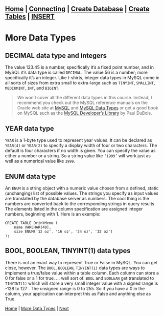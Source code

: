 [Home](/) | [Connecting](/2-connecting/) | [Create Database](/3-create-database/) | [Create Tables](/4-create-table/) | [INSERT](/5-insert/)  
---

# More Data Types

## DECIMAL data type and integers

The value 123.45 is a number, specifically it’s a fixed point number, and in MySQL it’s data type is called `DECIMAL`.  The value 56 is a number; more specifically it’s an integer.  Like t-shirts, integer data types in MySQL come in all sorts of sizes from extra small to extra-large such as `TINYINT`, `SMALLINT`, `MEDIUMINT`, `INT`, and `BIGINT`.

> We won’t cover all the different data types in this course.  Instead, I recommend you check out the MySQL reference manuals on the Oracle web site at [MySQL](http://dev.mysql.com/doc/) and [MySQL Data Types](http://dev.mysql.com/doc/refman/5.7/en/data-types.html) or get a good book on MySQL such as the [MySQL Developer’s Library](https://www.amazon.com/MySQL-Developers-Library-Paul-DuBois/dp/0321833872) by Paul DuBois.  

## YEAR data type

`YEAR` is a 1-byte type used to represent year values. It can be declared as `YEAR(4)` or `YEAR(2)` to specify a display width of four or two characters. The default is four characters if no width is given.  You can specify the value as either a number or a string.  So a string value like `‘1999’` will work just as well as a numerical value like `1999`.  

## ENUM data type

An `ENUM` is a string object with a numeric value chosen from a defined, static (unchanging) list of possible values.  The strings you specify as input values are translated by the database server as numbers.  The cool thing is the numbers are converted back to the corresponding strings in query results.  The elements listed in the column specification are assigned integer numbers, beginning with 1.  Here is an example:

```
CREATE TABLE DrinkMenu (
    name VARCHAR(40),
    size ENUM(’12 oz’, '16 oz', '24 oz', '32 oz')
);
```

## BOOL, BOOLEAN, TINYINT(1) data types

There is not an exact way to represent True or False in MySQL.  You can get close, however.  The `BOOL`, `BOOLEAN`, `TINYINT(1)` data types are ways to implement a true/false value within a table column.  Each column can store a 0 for false or a 1 for true. … well sort of.  `BOOL` and `BOOLEAN` get translated to `TINYINT(1)` which will store a very small integer value with a signed range is -128 to 127 . The unsigned range is 0 to 255.   So if you have a 0 in the column, your application can interpret this as False and anything else as True.  

[Home](/)  |  [More Data Types](/7-more-data-types/)  |  [Next](/7-more-data-types/1)
